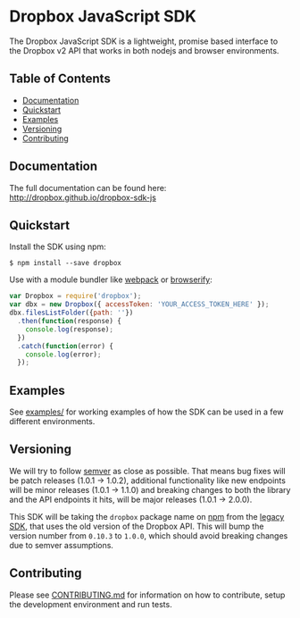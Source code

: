 # Dropbox JavaScript SDK

The Dropbox JavaScript SDK is a lightweight, promise based interface to
the Dropbox v2 API that works in both nodejs and browser environments.

## Table of Contents

- [Documentation](#documentation)
- [Quickstart](#quickstart)
- [Examples](#examples)
- [Versioning](#versioning)
- [Contributing](#contributing)

## Documentation

The full documentation can be found here:
<http://dropbox.github.io/dropbox-sdk-js>

## Quickstart

Install the SDK using npm:
```console
$ npm install --save dropbox
```

Use with a module bundler like
[webpack](https://github.com/webpack/webpack) or
[browserify](http://browserify.org/):
```javascript
var Dropbox = require('dropbox');
var dbx = new Dropbox({ accessToken: 'YOUR_ACCESS_TOKEN_HERE' });
dbx.filesListFolder({path: ''})
  .then(function(response) {
    console.log(response);
  })
  .catch(function(error) {
    console.log(error);
  });
```

## Examples

See [examples/](examples/) for working examples of how the SDK can be used
in a few different environments.

## Versioning

We will try to follow [semver](http://semver.org/) as close as possible.
That means bug fixes will be patch releases (1.0.1 -> 1.0.2), additional
functionality like new endpoints will be minor releases (1.0.1 -> 1.1.0)
and breaking changes to both the library and the API endpoints it hits,
will be major releases (1.0.1 -> 2.0.0).

This SDK will be taking the `dropbox` package name on
[npm](https://www.npmjs.com/package/dropbox) from the [legacy
SDK](https://github.com/dropbox/dropbox-js), that uses the old version of
the Dropbox API. This will bump the version number from `0.10.3` to
`1.0.0`, which should avoid breaking changes due to semver assumptions.

## Contributing

Please see [CONTRIBUTING.md](./CONTRIBUTING.md) for information on how to
contribute, setup the development environment and run tests.
